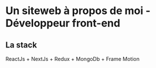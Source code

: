 # Un siteweb à propos de moi - Développeur front-end

## La stack

ReactJs + NextJs + Redux + MongoDb + Frame Motion
